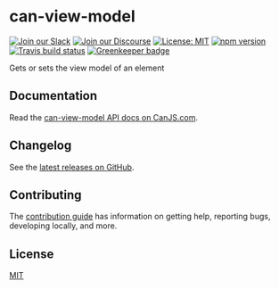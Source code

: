# can-view-model

[![Join our Slack](https://img.shields.io/badge/slack-join%20chat-611f69.svg)](https://www.bitovi.com/community/slack?utm_source=badge&utm_medium=badge&utm_campaign=pr-badge&utm_content=badge)
[![Join our Discourse](https://img.shields.io/discourse/https/forums.bitovi.com/posts.svg)](https://forums.bitovi.com/?utm_source=badge&utm_medium=badge&utm_campaign=pr-badge&utm_content=badge)
[![License: MIT](https://img.shields.io/badge/license-MIT-blue.svg)](https://github.com/canjs/can-view-model/blob/master/LICENSE.md)
[![npm version](https://badge.fury.io/js/can-view-model.svg)](https://www.npmjs.com/package/can-view-model)
[![Travis build status](https://travis-ci.org/canjs/can-view-model.svg?branch=master)](https://travis-ci.org/canjs/can-view-model)
[![Greenkeeper badge](https://badges.greenkeeper.io/canjs/can-view-model.svg)](https://greenkeeper.io/)

Gets or sets the view model of an element

## Documentation

Read the [can-view-model API docs on CanJS.com](https://canjs.com/doc/can-view-model.html).

## Changelog

See the [latest releases on GitHub](https://github.com/canjs/can-view-model/releases).

## Contributing

The [contribution guide](https://github.com/canjs/can-view-model/blob/master/CONTRIBUTING.md) has information on getting help, reporting bugs, developing locally, and more.

## License

[MIT](https://github.com/canjs/can-view-model/blob/master/LICENSE.md)
